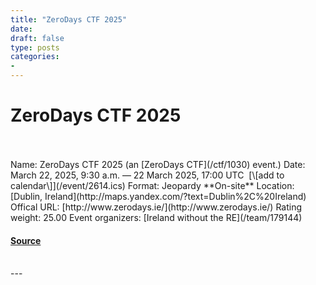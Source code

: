 ```yaml
---
title: "ZeroDays CTF 2025"
date: 
draft: false
type: posts
categories: 
- 
---
```

# ZeroDays CTF 2025

<br/>

<br/>
Name: ZeroDays CTF 2025 (an [ZeroDays CTF](/ctf/1030) event.)  
Date: March 22, 2025, 9:30 a.m. — 22 March 2025, 17:00 UTC  [\[add to calendar\]](/event/2614.ics)  
Format: Jeopardy  
**On-site**  
Location: [Dublin, Ireland](http://maps.yandex.com/?text=Dublin%2C%20Ireland)  
Offical URL: [http://www.zerodays.ie/](http://www.zerodays.ie/)  
Rating weight: 25.00  
Event organizers: [Ireland without the RE](/team/179144)

#### [Source](https://ctftime.org/event/2614)

<br/>
---
